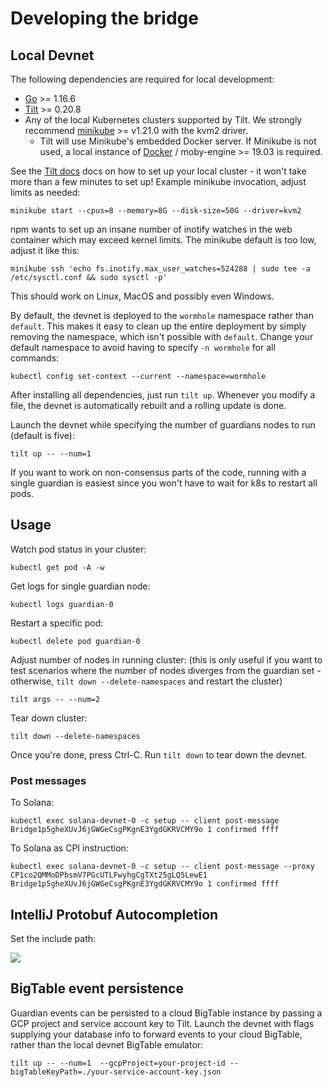 # Developing the bridge

## Local Devnet

The following dependencies are required for local development:

- [Go](https://golang.org/dl/) >= 1.16.6
- [Tilt](http://tilt.dev/) >= 0.20.8
- Any of the local Kubernetes clusters supported by Tilt.
  We strongly recommend [minikube](https://kubernetes.io/docs/setup/learning-environment/minikube/) >= 
  v1.21.0 with the kvm2 driver.
  - Tilt will use Minikube's embedded Docker server. If Minikube is not used, a local instance of
    [Docker](https://docs.docker.com/engine/install/) / moby-engine >= 19.03 is required.

See the [Tilt docs](https://docs.tilt.dev/install.html) docs on how to set up your local cluster -
it won't take more than a few minutes to set up! Example minikube invocation, adjust limits as needed:

    minikube start --cpus=8 --memory=8G --disk-size=50G --driver=kvm2

npm wants to set up an insane number of inotify watches in the web container which may exceed kernel limits.
The minikube default is too low, adjust it like this:

    minikube ssh 'echo fs.inotify.max_user_watches=524288 | sudo tee -a /etc/sysctl.conf && sudo sysctl -p'

This should work on Linux, MacOS and possibly even Windows.

By default, the devnet is deployed to the `wormhole` namespace rather than `default`. This makes it easy to clean up the
entire deployment by simply removing the namespace, which isn't possible with `default`. Change your default namespace
to avoid having to specify `-n wormhole` for all commands:

    kubectl config set-context --current --namespace=wormhole

After installing all dependencies, just run `tilt up`.
Whenever you modify a file, the devnet is automatically rebuilt and a rolling update is done.

Launch the devnet while specifying the number of guardians nodes to run (default is five):

    tilt up -- --num=1

If you want to work on non-consensus parts of the code, running with a single guardian is easiest since
you won't have to wait for k8s to restart all pods.

## Usage

Watch pod status in your cluster:

    kubectl get pod -A -w

Get logs for single guardian node:

    kubectl logs guardian-0

Restart a specific pod:

    kubectl delete pod guardian-0

Adjust number of nodes in running cluster: (this is only useful if you want to test scenarios where the number
of nodes diverges from the guardian set - otherwise, `tilt down --delete-namespaces` and restart the cluster)

    tilt args -- --num=2

Tear down cluster:

    tilt down --delete-namespaces

Once you're done, press Ctrl-C. Run `tilt down` to tear down the devnet.


### Post messages

To Solana:

    kubectl exec solana-devnet-0 -c setup -- client post-message Bridge1p5gheXUvJ6jGWGeCsgPKgnE3YgdGKRVCMY9o 1 confirmed ffff

To Solana as CPI instruction:

    kubectl exec solana-devnet-0 -c setup -- client post-message --proxy CP1co2QMMoDPbsmV7PGcUTLFwyhgCgTXt25gLQ5LewE1 Bridge1p5gheXUvJ6jGWGeCsgPKgnE3YgdGKRVCMY9o 1 confirmed ffff


## IntelliJ Protobuf Autocompletion

Set the include path:

![](https://i.imgur.com/bDij6Cu.png)


## BigTable event persistence

Guardian events can be persisted to a cloud BigTable instance by passing a GCP project and service account key to Tilt.
Launch the devnet with flags supplying your database info to forward events to your cloud BigTable, rather than the local devnet BigTable emulator:

    tilt up -- --num=1  --gcpProject=your-project-id --bigTableKeyPath=./your-service-account-key.json

